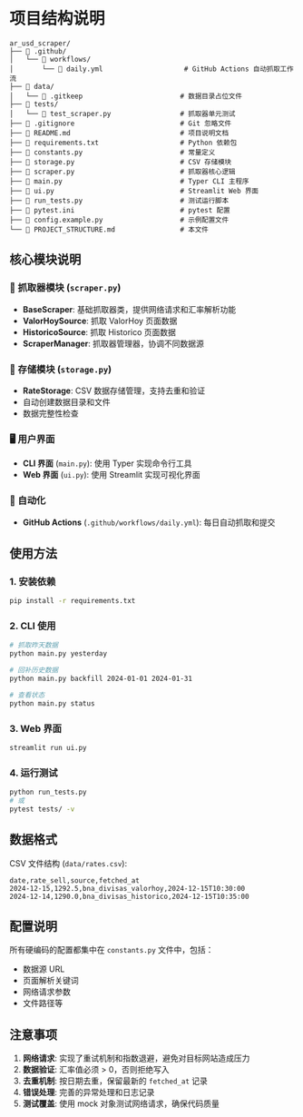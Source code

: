 # 项目结构说明

```
ar_usd_scraper/
├── 📁 .github/
│   └── 📁 workflows/
│       └── 📄 daily.yml                    # GitHub Actions 自动抓取工作流
├── 📁 data/
│   └── 📄 .gitkeep                        # 数据目录占位文件
├── 📁 tests/
│   └── 📄 test_scraper.py                 # 抓取器单元测试
├── 📄 .gitignore                          # Git 忽略文件
├── 📄 README.md                           # 项目说明文档
├── 📄 requirements.txt                    # Python 依赖包
├── 📄 constants.py                        # 常量定义
├── 📄 storage.py                          # CSV 存储模块
├── 📄 scraper.py                          # 抓取器核心逻辑
├── 📄 main.py                             # Typer CLI 主程序
├── 📄 ui.py                               # Streamlit Web 界面
├── 📄 run_tests.py                        # 测试运行脚本
├── 📄 pytest.ini                          # pytest 配置
├── 📄 config.example.py                   # 示例配置文件
└── 📄 PROJECT_STRUCTURE.md                # 本文件
```

## 核心模块说明

### 🔧 抓取器模块 (`scraper.py`)
- **BaseScraper**: 基础抓取器类，提供网络请求和汇率解析功能
- **ValorHoySource**: 抓取 ValorHoy 页面数据
- **HistoricoSource**: 抓取 Historico 页面数据
- **ScraperManager**: 抓取器管理器，协调不同数据源

### 💾 存储模块 (`storage.py`)
- **RateStorage**: CSV 数据存储管理，支持去重和验证
- 自动创建数据目录和文件
- 数据完整性检查

### 🖥️ 用户界面
- **CLI 界面** (`main.py`): 使用 Typer 实现命令行工具
- **Web 界面** (`ui.py`): 使用 Streamlit 实现可视化界面

### 🤖 自动化
- **GitHub Actions** (`.github/workflows/daily.yml`): 每日自动抓取和提交

## 使用方法

### 1. 安装依赖
```bash
pip install -r requirements.txt
```

### 2. CLI 使用
```bash
# 抓取昨天数据
python main.py yesterday

# 回补历史数据
python main.py backfill 2024-01-01 2024-01-31

# 查看状态
python main.py status
```

### 3. Web 界面
```bash
streamlit run ui.py
```

### 4. 运行测试
```bash
python run_tests.py
# 或
pytest tests/ -v
```

## 数据格式

CSV 文件结构 (`data/rates.csv`):
```csv
date,rate_sell,source,fetched_at
2024-12-15,1292.5,bna_divisas_valorhoy,2024-12-15T10:30:00
2024-12-14,1290.0,bna_divisas_historico,2024-12-15T10:35:00
```

## 配置说明

所有硬编码的配置都集中在 `constants.py` 文件中，包括：
- 数据源 URL
- 页面解析关键词
- 网络请求参数
- 文件路径等

## 注意事项

1. **网络请求**: 实现了重试机制和指数退避，避免对目标网站造成压力
2. **数据验证**: 汇率值必须 > 0，否则拒绝写入
3. **去重机制**: 按日期去重，保留最新的 `fetched_at` 记录
4. **错误处理**: 完善的异常处理和日志记录
5. **测试覆盖**: 使用 mock 对象测试网络请求，确保代码质量
